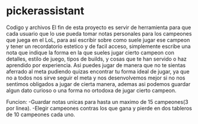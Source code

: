 # pickerassistant
Codigo y archivos
El fin de esta proyecto es servir de herramienta para que cada usuario que lo use pueda tomar notas personales para los campeones que juega en el LoL, para asi escribir sobre como suele jugar ese campeon y tener un recordatorio estetico y de facil acceso, simplemente escribe una nota que indique la forma en la que sueles jugar cierto campeon con detalles, estilo de juego, tipos de builds, y cosas que te han servido o haz aprendido por experiencia.  Asi puedes jugar de manera que no te sientas aferrado al meta pudiendo quizas encontrar tu forma ideal de jugar, ya que no a todos nos sirve seguir el meta y nos desenvolvemos mejor si no nos sentimos obligados a jugar de cierta manera, ademas asi podemos guardar algun dato curioso o una forma no ortodoxa de jugar cierto campeon.

Funcion:
-Guardar notas unicas para hasta un maximo de 15 campeones(3 por linea).
-Elegir campeones contras los que gana y pierde en dos tableros de 10 campeones cada uno.
